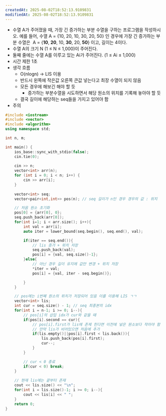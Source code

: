 ```yaml
---
createdAt: 2025-08-02T18:52:13.9109831
modifiedAt: 2025-08-02T18:52:13.9109831
---
```

- 수열 A가 주어졌을 때, 가장 긴 증가하는 부분 수열을 구하는 프로그램을 작성하시오.
  예를 들어, 수열 A = {10, 20, 10, 30, 20, 50} 인 경우에 가장 긴 증가하는 부분 수열은 
  A = {**10**, **20**, 10, **30**, 20, **50**} 이고, 길이는 4이다.
- 수열 A의 크기 N (1 ≤ N ≤ 1,000)이 주어진다.
- 둘째 줄에는 수열 A를 이루고 있는 Ai가 주어진다. (1 ≤ Ai ≤ 1,000)
- 시간 제한 1초
- 생각 흐름
	- O(nlogn) ->  LIS 이용  
	- 반드시 왼쪽에 작은값 오른쪽 큰값 넣는다고 최장 수열이 되지 않음 
	- 모든 경우에 해보긴 해야 할 듯 
		- 증가하는 부분수열을 시도하면서 해당 원소의 위치를 기록해 놓아야 할 듯 
	- 결국 길이에 해당하는 seq들을 가지고 있어야 함 
- 주의
	

``` c++
#include <iostream>
#include <vector>
#include <algorithm>
using namespace std;

int n, m;

int main() {
    ios_base::sync_with_stdio(false);
    cin.tie(0);
    
	cin >> n;
	vector<int> arr(n);
	for (int i = 0; i < n; i++) {
		cin >> arr[i];
	}
	
	vector<int> seq;
	vector<pair<int,int>> pos(n); // seq 길이가 n인 경우 경우의 값 : 위치

	// 처음 원소 초기화
	pos[0] = {arr[0], 0};
	seq.push_back(arr[0]);
	for(int i=1; i < arr.size(); i++){
		int val = arr[i];
		auto iter = lower_bound(seq.begin(), seq.end(), val);

		if(iter == seq.end()){
			// lis 증가 + 위치 저장
			seq.push_back(val);
			pos[i] = {val, seq.size()-1};
		}else{
			// 아닌 경우 길이 유지에 값만 변경 + 위치 저장
			*iter = val;
			pos[i] = {val, iter - seq.begin()};

		}
	}

	// pos에는 i번째 원소의 위치가 저장되어 있음 이를 이용해 LIS ㄱㄱ
	vector<int> lis;
	int cur = seq.size() - 1; // seq 최종본의 idx
	for(int i = n-1; i >= 0; i--){
		// pos[i]의 삽입 idx가 cur와 같을 때
		if(pos[i].second == cur){
			// pos[i].first가 lis에 존제 힌다면 이전에 넣은 원소보다 작아야 함 
			// 만약 lis가 비어있으면 처음에 추가
			if(lis.empty()||pos[i].first < lis.back()){
				lis.push_back(pos[i].first); 
				cur--;
			}
		}

		// cur < 0 종료
		if(cur < 0) break;
	}
	
	// 현재 lis에는 끝부터 존재 
	cout << lis.size() << "\n";
	for(int i = lis.size()-1; i >= 0; i--){
		cout << lis[i] << " ";
	}
	return 0;
}

```
